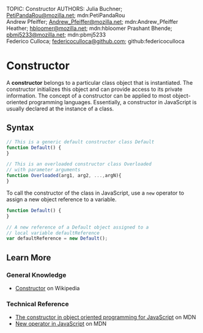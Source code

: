 TOPIC: Constructor
AUTHORS: Julia Buchner; PetiPandaRou@mozilla.net; mdn:PetiPandaRou
         Andrew Pfeiffer; Andrew_Pfeiffer@mozilla.net; mdn:Andrew_Pfeiffer
         Heather; hbloomer@mozilla.net; mdn:hbloomer
         Prashant Bhende; pbmj5233@mozilla.net; mdn:pbmj5233
         Federico Culloca; federicoculloca@github.com; github:federicoculloca

# Constructor

A **constructor** belongs to a particular class object that is instantiated. The constructor
initializes this object and can provide access to its private information. The concept of a
constructor can be applied to most object-oriented programming languages. Essentially,
a constructor in JavaScript is usually declared at the instance of a class.

## Syntax

```javascript
// This is a generic default constructor class Default
function Default() {
}

// This is an overloaded constructor class Overloaded
// with parameter arguments
function Overloaded(arg1, arg2, ...,argN){
}
```

To call the constructor of the class in JavaScript, use a `new` operator to assign a new object
reference to a variable.

```javascript
function Default() {
}

// A new reference of a Default object assigned to a
// local variable defaultReference
var defaultReference = new Default();
```

## Learn More

### General Knowledge

- [Constructor](https://en.wikipedia.org/wiki/Constructor_%28object-oriented_programming%29) on Wikipedia

### Technical Reference

- [The constructor in object oriented programming for JavaScript](https://wiki.developer.mozilla.org/en-US/docs/Web/JavaScript/Introduction_to_Object-Oriented_JavaScript#The_Constructor)
on MDN
- [New operator in JavaScript](https://wiki.developer.mozilla.org/en-US/docs/Web/JavaScript/Reference/Operators/new)
on MDN

